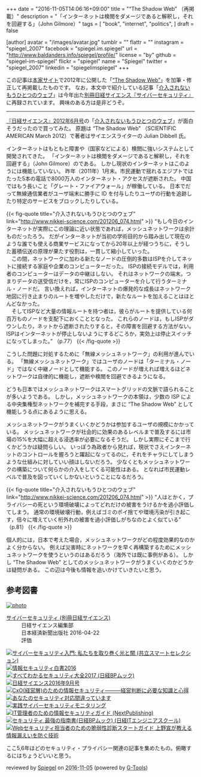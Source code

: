 +++
date = "2016-11-05T14:06:16+09:00"
title = "“The Shadow Web” （再掲載）"
description = "「インターネットは検閲をダメージであると解釈し，それを回避する」（John Gilmore）"
tags = [
  "book",
  "internet",
  "politics",
]
draft = false

[author]
  avatar = "/images/avatar.jpg"
  tumblr = ""
  flattr = ""
  instagram = "spiegel_2007"
  facebook = "spiegel.im.spiegel"
  url = "http://www.baldanders.info/spiegel/profile/"
  license = "by"
  github = "spiegel-im-spiegel"
  flickr = "spiegel"
  name = "Spiegel"
  twitter = "spiegel_2007"
  linkedin = "spiegelimspiegel"
+++

この記事は[本家サイト](http://www.baldanders.info/ "Baldanders.info")で2012年に公開した「[“The Shadow Web”](http://www.baldanders.info/spiegel/log2/000599.shtml)」を加筆・修正して再掲載したものです。
なお，本文中で紹介している記事「[介入されないもうひとつのウェブ]」は今年出た[別冊日経サイエンス『サイバーセキュリティ』](http://www.nikkei-science.com/page/sci_book/bessatu/51212.html)に再録されています。
興味のある方は是非どうぞ。

----

[『日経サイエンス』2012年6月号]の「[介入されないもうひとつのウェブ]」が面白そうだったので買ってみた。
原題は “The Shadow Web” （SCIENTIFIC AMERICAN March 2012）で著者はサイエンスライターの Julian Dibbell 氏。

インターネットはもともと障害や（国家などによる）検閲に強いシステムとして開発されてきた。
「インターネットは検閲をダメージであると解釈し，それを回避する」（John Gilmore）のである。
しかし現状のインターネットはこのようには機能していない。
昨年（2011年）1月末。市民運動で揺れるエジプトではたった5本の電話で8000万人のインターネット・アクセスが遮断された。
中国ではもう長いこと「グレート・ファイアウォール」が稼働している。
日本でだって無線通信業者がユーザ端末に勝手に ID を付与したりユーザの行動を追跡したり特定のサービスをブロックしたりしている。

{{< fig-quote title="介入されないもうひとつのウェブ" link="http://www.nikkei-science.com/201206_074.html" >}}
<q>もし今日のインターネットが実際にこの理論に近い状態であれば，メッシュネットワークは余計ものだったろう。
だがインターネットが当初の学術目的から踏み出して現在のような誰でも使える商業サービスになってから20年以上が経つうちに，そうした蓄積伝送の原理が果たす役割は，一貫して縮小していった。<br />
　この間，ネットワークに加わる新たなノードの圧倒的多数はISPを介してネットに接続する家庭や企業のコンピューターだった。
ISPの接続モデルでは，利用者のコンピューターはデータの中継はしない。
それはネットワークの端末，つまりデータの送受信だけを，常にISPのコンピューターを介して行うターミナル・ノードだ。
言い換えれば，インターネットの爆発的な成長はネットワーク地図に行き止まりのルートを増やしただけで，新たなルートを加えることはほとんどなかった。<br />
　そしてISPなど大量の情報ルートを持つ者は，彼らがルートを提供している何百万ものノードを支配下におくこととなった。
これらのノードは，もしISPがダウンしたり，ネットから遮断されたりすると，その障害を回避する方法がない。
ISPはインターネットが停止しないようにするどころか，実効上は停止スイッチになってしまった。</q>
（p.77）
{{< /fig-quote >}}

こうした問題に対処するために「無線メッシュネットワーク」の利用が進んでいる。
「無線メッシュネットワーク」ではユーザのノードは「ターミナル・ノード」ではなく中継ノードとして機能する。
このノードが増えれば増えるほどネットワークは自律的に機能し，遮断や検閲を回避できるようになる。

どうも日本ではメッシュネットワークはスマートグリッドの文脈で語られることが多いようである。
しかし，メッシュネットワークの本領は，少数の ISP による中央集権型ネットワークを補完する手段，まさに “The Shadow Web” として機能しうる点にあるように思える。

メッシュネットワークがうまくいくかどうかは参加するユーザの規模にかかっている。
メッシュネットワークが社会的に効果のあるレベルまで普及するには市場の15%を大幅に超える浸透率が必要になるそうだ。
しかし実際にそこまで行くかどうかは疑問らしい。
いっぽう為政者から見れば，現状でさえインターネットのコントロールを握ろうと躍起になってるのに，それをチャラにしてしまうような仕組みに対していい顔はしないだろう。
少なくともメッシュネットワークの構築について何らかの介入をしてくる可能性はある。
となれば市民運動レベルで普及を図っていくしかないということになるだろう。

{{< fig-quote title="介入されないもうひとつのウェブ" link="http://www.nikkei-science.com/201206_074.html" >}}
<q>人はとかく，プライバシーの死という環境破壊によってどれだけの被害をうけるかを過小評価してしまう。
通常の環境破壊行動，例えばゴミのポイ捨てや環境汚染が引き起こす，倍々に増えていく桁外れの被害を過小評価しがちなのとよく似ている</q>
（p.81）
{{< /fig-quote >}}

個人的には，日本で考えた場合，メッシュネットワークがどの程度効果的なのかよく分からない。
例えば災害時にネットワークを早く再構築するためにメッシュネットワークを使うというのはあるだろう（海外では既に事例がある）。
しかし “The Shadow Web” としてのメッシュネットワークがうまくいくのかどうかは疑問がある。
この辺は今後も情報を追いかけていきたいと思う。

[『日経サイエンス』2012年6月号]: http://www.nikkei-science.com/page/magazine/201206.html "2012年6月号 | 日経サイエンス"
[介入されないもうひとつのウェブ]: http://www.nikkei-science.com/201206_074.html "介入されないもうひとつのウェブ | 日経サイエンス"
[サイバーセキュリティ]: http://www.nikkei-science.com/page/sci_book/bessatu/51212.html "サイバーセキュリティー | 日経サイエンス"

## 参考図書

<div class="hreview" ><a class="item url" href="http://www.amazon.co.jp/exec/obidos/ASIN/4532512123/baldandersinf-22/"><img src="http://ecx.images-amazon.com/images/I/51gurnOqhiL._SL160_.jpg" alt="photo" class="photo"  /></a><dl ><dt class="fn"><a class="item url" href="http://www.amazon.co.jp/exec/obidos/ASIN/4532512123/baldandersinf-22/">サイバーセキュリティ (別冊日経サイエンス)</a></dt><dd>日経サイエンス編集部 </dd><dd>日本経済新聞出版社 2016-04-22</dd><dd>評価<abbr class="rating" title="4"><img src="http://g-images.amazon.com/images/G/01/detail/stars-4-0.gif" alt="" /></abbr> </dd></dl><p class="similar"><a href="http://www.amazon.co.jp/exec/obidos/ASIN/4320009061/baldandersinf-22/" target="_top"><img src="http://images.amazon.com/images/P/4320009061.09._SCTHUMBZZZ_.jpg"  alt="サイバーセキュリティ入門: 私たちを取り巻く光と闇 (共立スマートセレクション)"  /></a> <a href="http://www.amazon.co.jp/exec/obidos/ASIN/4905318416/baldandersinf-22/" target="_top"><img src="http://images.amazon.com/images/P/4905318416.09._SCTHUMBZZZ_.jpg"  alt="情報セキュリティ白書2016"  /></a> <a href="http://www.amazon.co.jp/exec/obidos/ASIN/4822237656/baldandersinf-22/" target="_top"><img src="http://images.amazon.com/images/P/4822237656.09._SCTHUMBZZZ_.jpg"  alt="すべてわかるセキュリティ大全2017 (日経BPムック)"  /></a> <a href="http://www.amazon.co.jp/exec/obidos/ASIN/B01G5SQLQC/baldandersinf-22/" target="_top"><img src="http://images.amazon.com/images/P/B01G5SQLQC.09._SCTHUMBZZZ_.jpg"  alt="日経サイエンス2016年9月号"  /></a> <a href="http://www.amazon.co.jp/exec/obidos/ASIN/4478083908/baldandersinf-22/" target="_top"><img src="http://images.amazon.com/images/P/4478083908.09._SCTHUMBZZZ_.jpg"  alt="CxO(経営層)のための情報セキュリティ―――経営判断に必要な知識と心得"  /></a> <a href="http://www.amazon.co.jp/exec/obidos/ASIN/4822237982/baldandersinf-22/" target="_top"><img src="http://images.amazon.com/images/P/4822237982.09._SCTHUMBZZZ_.jpg"  alt="あなたのセキュリティ対応間違っています"  /></a> <a href="http://www.amazon.co.jp/exec/obidos/ASIN/4339028533/baldandersinf-22/" target="_top"><img src="http://images.amazon.com/images/P/4339028533.09._SCTHUMBZZZ_.jpg"  alt="実践サイバーセキュリティモニタリング"  /></a> <a href="http://www.amazon.co.jp/exec/obidos/ASIN/4802090927/baldandersinf-22/" target="_top"><img src="http://images.amazon.com/images/P/4802090927.09._SCTHUMBZZZ_.jpg"  alt="IT管理者のための情報セキュリティガイド (NextPublishing)"  /></a> <a href="http://www.amazon.co.jp/exec/obidos/ASIN/4822237788/baldandersinf-22/" target="_top"><img src="http://images.amazon.com/images/P/4822237788.09._SCTHUMBZZZ_.jpg"  alt="セキュリティ 最強の指南書(日経BPムック) (日経ITエンジニアスクール)"  /></a> <a href="http://www.amazon.co.jp/exec/obidos/ASIN/4798145629/baldandersinf-22/" target="_top"><img src="http://images.amazon.com/images/P/4798145629.09._SCTHUMBZZZ_.jpg"  alt="Webセキュリティ担当者のための脆弱性診断スタートガイド 上野宣が教える情報漏えいを防ぐ技術"  /></a> </p>
<p class="description">ここ5,6年ほどのセキュリティ・プライバシー関連の記事を集めたもの。俯瞰するにはちょうどいいと思う。</p>
<p class="gtools" >reviewed by <a href='#maker' class='reviewer'>Spiegel</a> on <abbr class="dtreviewed" title="2016-11-05">2016-11-05</abbr> (powered by <a href="http://www.goodpic.com/mt/aws/index.html" >G-Tools</a>)</p>
</div>
